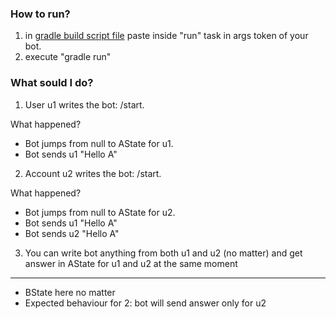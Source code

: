 ### How to run?

1. in [gradle build script file](build.gradle.kts) paste inside "run" task in args token of your bot.
2. execute "gradle run"


### What sould I do?

1. User u1 writes the bot: /start. 

What happened?
* Bot jumps from null to AState for u1.
* Bot sends u1 "Hello A"

2. Account u2 writes the bot: /start.

What happened?
* Bot jumps from null to AState for u2.
* Bot sends u1 "Hello A"
* Bot sends u2 "Hello A"


3. You can write bot anything from both u1 and u2 (no matter) and get answer in AState for u1 and u2 
at the same moment

---
* BState here no matter
* Expected behaviour for 2: bot will send answer only for u2